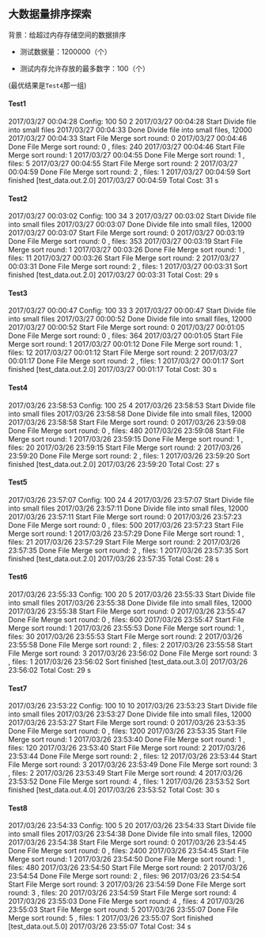 ## 大数据量排序探索

背景：给超过内存存储空间的数据排序

- 测试数据量：1200000（个）

- 测试内存允许存放的最多数字：100（个）

(最优结果是`Test4`那一组)

#### Test1
2017/03/27 00:04:28 Config:  100 50 2
2017/03/27 00:04:28 Start Divide file into small files
2017/03/27 00:04:33 Done Divide file into small files,  12000
2017/03/27 00:04:33 Start File Merge sort round:  0
2017/03/27 00:04:46 Done File Merge sort round:  0 , files:  240
2017/03/27 00:04:46 Start File Merge sort round:  1
2017/03/27 00:04:55 Done File Merge sort round:  1 , files:  5
2017/03/27 00:04:55 Start File Merge sort round:  2
2017/03/27 00:04:59 Done File Merge sort round:  2 , files:  1
2017/03/27 00:04:59 Sort finished [test_data.out.2.0]
2017/03/27 00:04:59 Total Cost:  31 s

#### Test2
2017/03/27 00:03:02 Config:  100 34 3
2017/03/27 00:03:02 Start Divide file into small files
2017/03/27 00:03:07 Done Divide file into small files,  12000
2017/03/27 00:03:07 Start File Merge sort round:  0
2017/03/27 00:03:19 Done File Merge sort round:  0 , files:  353
2017/03/27 00:03:19 Start File Merge sort round:  1
2017/03/27 00:03:26 Done File Merge sort round:  1 , files:  11
2017/03/27 00:03:26 Start File Merge sort round:  2
2017/03/27 00:03:31 Done File Merge sort round:  2 , files:  1
2017/03/27 00:03:31 Sort finished [test_data.out.2.0]
2017/03/27 00:03:31 Total Cost:  29 s

#### Test3
2017/03/27 00:00:47 Config:  100 33 3
2017/03/27 00:00:47 Start Divide file into small files
2017/03/27 00:00:52 Done Divide file into small files,  12000
2017/03/27 00:00:52 Start File Merge sort round:  0
2017/03/27 00:01:05 Done File Merge sort round:  0 , files:  364
2017/03/27 00:01:05 Start File Merge sort round:  1
2017/03/27 00:01:12 Done File Merge sort round:  1 , files:  12
2017/03/27 00:01:12 Start File Merge sort round:  2
2017/03/27 00:01:17 Done File Merge sort round:  2 , files:  1
2017/03/27 00:01:17 Sort finished [test_data.out.2.0]
2017/03/27 00:01:17 Total Cost:  30 s

#### Test4
2017/03/26 23:58:53 Config:  100 25 4
2017/03/26 23:58:53 Start Divide file into small files
2017/03/26 23:58:58 Done Divide file into small files,  12000
2017/03/26 23:58:58 Start File Merge sort round:  0
2017/03/26 23:59:08 Done File Merge sort round:  0 , files:  480
2017/03/26 23:59:08 Start File Merge sort round:  1
2017/03/26 23:59:15 Done File Merge sort round:  1 , files:  20
2017/03/26 23:59:15 Start File Merge sort round:  2
2017/03/26 23:59:20 Done File Merge sort round:  2 , files:  1
2017/03/26 23:59:20 Sort finished [test_data.out.2.0]
2017/03/26 23:59:20 Total Cost:  27 s

#### Test5
2017/03/26 23:57:07 Config:  100 24 4
2017/03/26 23:57:07 Start Divide file into small files
2017/03/26 23:57:11 Done Divide file into small files,  12000
2017/03/26 23:57:11 Start File Merge sort round:  0
2017/03/26 23:57:23 Done File Merge sort round:  0 , files:  500
2017/03/26 23:57:23 Start File Merge sort round:  1
2017/03/26 23:57:29 Done File Merge sort round:  1 , files:  21
2017/03/26 23:57:29 Start File Merge sort round:  2
2017/03/26 23:57:35 Done File Merge sort round:  2 , files:  1
2017/03/26 23:57:35 Sort finished [test_data.out.2.0]
2017/03/26 23:57:35 Total Cost:  28 s

#### Test6
2017/03/26 23:55:33 Config:  100 20 5
2017/03/26 23:55:33 Start Divide file into small files
2017/03/26 23:55:38 Done Divide file into small files,  12000
2017/03/26 23:55:38 Start File Merge sort round:  0
2017/03/26 23:55:47 Done File Merge sort round:  0 , files:  600
2017/03/26 23:55:47 Start File Merge sort round:  1
2017/03/26 23:55:53 Done File Merge sort round:  1 , files:  30
2017/03/26 23:55:53 Start File Merge sort round:  2
2017/03/26 23:55:58 Done File Merge sort round:  2 , files:  2
2017/03/26 23:55:58 Start File Merge sort round:  3
2017/03/26 23:56:02 Done File Merge sort round:  3 , files:  1
2017/03/26 23:56:02 Sort finished [test_data.out.3.0]
2017/03/26 23:56:02 Total Cost:  29 s

#### Test7
2017/03/26 23:53:22 Config:  100 10 10
2017/03/26 23:53:23 Start Divide file into small files
2017/03/26 23:53:27 Done Divide file into small files,  12000
2017/03/26 23:53:27 Start File Merge sort round:  0
2017/03/26 23:53:35 Done File Merge sort round:  0 , files:  1200
2017/03/26 23:53:35 Start File Merge sort round:  1
2017/03/26 23:53:40 Done File Merge sort round:  1 , files:  120
2017/03/26 23:53:40 Start File Merge sort round:  2
2017/03/26 23:53:44 Done File Merge sort round:  2 , files:  12
2017/03/26 23:53:44 Start File Merge sort round:  3
2017/03/26 23:53:49 Done File Merge sort round:  3 , files:  2
2017/03/26 23:53:49 Start File Merge sort round:  4
2017/03/26 23:53:52 Done File Merge sort round:  4 , files:  1
2017/03/26 23:53:52 Sort finished [test_data.out.4.0]
2017/03/26 23:53:52 Total Cost:  30 s

#### Test8
2017/03/26 23:54:33 Config:  100 5 20
2017/03/26 23:54:33 Start Divide file into small files
2017/03/26 23:54:38 Done Divide file into small files,  12000
2017/03/26 23:54:38 Start File Merge sort round:  0
2017/03/26 23:54:45 Done File Merge sort round:  0 , files:  2400
2017/03/26 23:54:45 Start File Merge sort round:  1
2017/03/26 23:54:50 Done File Merge sort round:  1 , files:  480
2017/03/26 23:54:50 Start File Merge sort round:  2
2017/03/26 23:54:54 Done File Merge sort round:  2 , files:  96
2017/03/26 23:54:54 Start File Merge sort round:  3
2017/03/26 23:54:59 Done File Merge sort round:  3 , files:  20
2017/03/26 23:54:59 Start File Merge sort round:  4
2017/03/26 23:55:03 Done File Merge sort round:  4 , files:  4
2017/03/26 23:55:03 Start File Merge sort round:  5
2017/03/26 23:55:07 Done File Merge sort round:  5 , files:  1
2017/03/26 23:55:07 Sort finished [test_data.out.5.0]
2017/03/26 23:55:07 Total Cost:  34 s